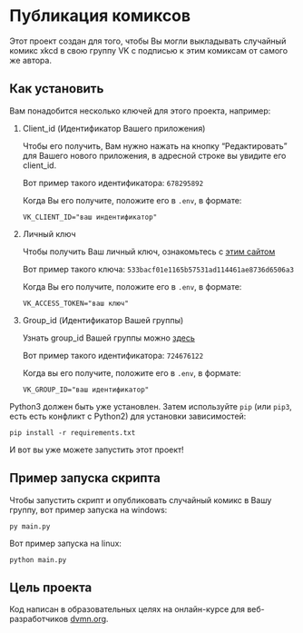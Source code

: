 # Публикация комиксов
Этот проект создан для того, чтобы Вы могли выкладывать случайный комикс xkcd в свою группу VK с подписью к этим комиксам от самого же автора.

## Как установить
Вам понадобится несколько ключей для этого проекта, например:

1. Client_id (Идентификатор Вашего приложения)

    Чтобы его получить, Вам нужно нажать на кнопку “Редактировать” для Вашего нового приложения, в адресной строке вы увидите его client_id.

    Вот пример такого идентификатора: `678295892`

    Когда Вы его получите, положите его в `.env`, в формате:
    ```
    VK_CLIENT_ID="ваш индентификатор"
    ```

2. Личный ключ

    Чтобы получить Ваш личный ключ, ознакомьтесь с [этим сайтом](https://dev.vk.com/ru/api/access-token/implicit-flow-user?ref=old_portal)

    Вот пример такого ключа: `533bacf01e1165b57531ad114461ae8736d6506a3`

    Когда Вы его получите, положите его в `.env`, в формате:
    ```
    VK_ACCESS_TOKEN="ваш ключ"
    ```

3. Group_id (Идентификатор Вашей группы)

    Узнать group_id Вашей группы можно [здесь](https://regvk.com/id/)

    Вот пример такого идентификатора: `724676122`

    Когда вы его получите, положите его в `.env`, в формате:
    ```
    VK_GROUP_ID="ваш идентификатор"
    ```


Python3 должен быть уже установлен. Затем используйте `pip` (или `pip3`, есть есть конфликт с Python2) для установки зависимостей:
```
pip install -r requirements.txt
```

И вот вы уже можете запустить этот проект!


## Пример запуска скрипта
Чтобы запустить скрипт и опубликовать случайный комикс в Вашу группу, вот пример запуска на windows:
```
py main.py
```

Вот пример запуска на linux:
```
python main.py
```

## Цель проекта
Код написан в образовательных целях на онлайн-курсе для веб-разработчиков [dvmn.org](https://dvmn.org/).
